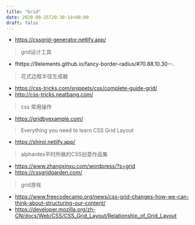 ```yaml
---
title: "Grid"
date: 2020-08-25T20:30:14+08:00
draft: false
---
```

- https://cssgrid-generator.netlify.app/ 
> grid设计工具
- fhttps://9elements.github.io/fancy-border-radius/#70.88.10.30--.
> 花式边框半径生成器
- https://css-tricks.com/snippets/css/complete-guide-grid/
- http://css-tricks.neatbang.com/
> css 常用操作
- https://gridbyexample.com/ 
> Everything you need to learn CSS Grid Layout
- https://shiroi.netlify.app/ 
> alphardex平时所做的CSS创意作品集
- https://www.zhangxinxu.com/wordpress/?s=grid
- https://cssgridgarden.com/
> grid游戏
- https://www.freecodecamp.org/news/css-grid-changes-how-we-can-think-about-structuring-our-content/
- https://developer.mozilla.org/zh-CN/docs/Web/CSS/CSS_Grid_Layout/Relationship_of_Grid_Layout